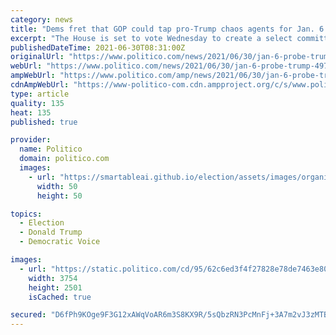 ```yaml
---
category: news
title: "Dems fret that GOP could tap pro-Trump chaos agents for Jan. 6 probe"
excerpt: "The House is set to vote Wednesday to create a select committee on the Capitol attack, but Republicans might choose firebrand conservatives to undercut the effort."
publishedDateTime: 2021-06-30T08:31:00Z
originalUrl: "https://www.politico.com/news/2021/06/30/jan-6-probe-trump-497059"
webUrl: "https://www.politico.com/news/2021/06/30/jan-6-probe-trump-497059"
ampWebUrl: "https://www.politico.com/amp/news/2021/06/30/jan-6-probe-trump-497059"
cdnAmpWebUrl: "https://www-politico-com.cdn.ampproject.org/c/s/www.politico.com/amp/news/2021/06/30/jan-6-probe-trump-497059"
type: article
quality: 135
heat: 135
published: true

provider:
  name: Politico
  domain: politico.com
  images:
    - url: "https://smartableai.github.io/election/assets/images/organizations/politico.com-50x50.jpg"
      width: 50
      height: 50

topics:
  - Election
  - Donald Trump
  - Democratic Voice

images:
  - url: "https://static.politico.com/cd/95/62c6ed3f4f27828e78de7463e805/pelosi-aoc-ap-773.jpg"
    width: 3754
    height: 2501
    isCached: true

secured: "D6fPh9KOge9F3G12xAWqVoAR6m3S8KX9R/5sQbzRN3PcMnFj+3A7m2vJ3zMTBxCOOC24dmpZKEbZfKZUoDqbD4ehrCT2Ucfd9NMLdoJR4Mo4W/vdVtrs/3xL5FAqgj/XawHGmSonXXRR5/tRpoQWm7TkyKVVshvToYZFKm43P1TAavjGnwU955WWVRCgzNMV3nxqyfTb5yqtz5E8MOcD/XnxIGBebZPxklB5/v4M7OCrfvfsECqFELKzbl1+av5zFnXRaMkR3s5VSYrVeJwmWcgc7O5lVw9xs2D86GjEPeel/v6ZcdmCG0C35cqt5h6GOxn7MzMOb2H8Az4cgkKLWQVX/ceFKSMp6sZAexIsgUg=;uIu/tCJW6Kx2cVZ1Dv56Eg=="
---
```


